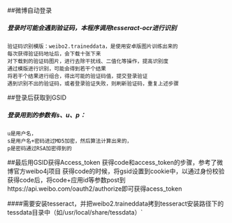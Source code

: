 

##微博自动登录
##### 登录时可能会遇到验证码，本程序调用tesseract-ocr进行识别
    验证码识别模版：weibo2.traineddata，是使用安卓版图片训练出来的
    每次获得验证码地址后，会下载十张下来
    对下载到的验证码图片，进行去除干扰线、二值化等操作，提高识别度
    通过模版进行识别，可能会得到若干个结果
    将若干个结果进行组合，得出可能的验证码值，提交登录验证
    遇到识别不出的验证码，或者登录验证失败，则刷新验证码，重复上述步骤
    
##登录后获取到GSID
##### 登录用到的参数有s、u、p：
    u是用户名，
    s是用户名+密码进过MD5加密，然后算法计算出来的，
    p是密码通过RSA加密得到的
##最后用GSID获得Access_token
    获得code和access_token的步骤，参考了微博官方weibo4j项目
    获得code的时候，将gsid设置到cookie中，以通过身份校验
    获得code后，将code+应用id等参数post到https://api.weibo.com/oauth2/authorize即可获得acess_token
    

####需要安装tesseract，并把weibo2.traineddata拷到tesseract安装路径下的tessdata目录中（如/usr/local/share/tessdata）`
